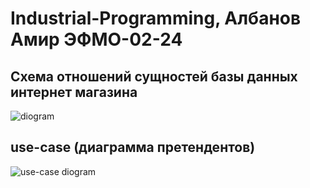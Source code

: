 # Industrial-Programming, Албанов Амир ЭФМО-02-24
## Схема отношений сущностей базы данных интернет магазина
![diogram](https://github.com/user-attachments/assets/82f00cdd-b425-4351-9ae5-eee7e2c242fe)


## use-case (диаграмма претендентов)
![use-case diogram](https://github.com/user-attachments/assets/eaa06464-1199-411a-a82d-5a43917aa125)
